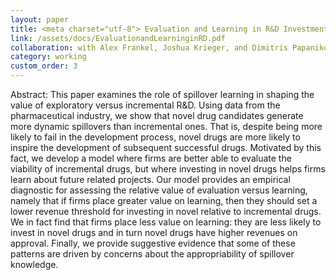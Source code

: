 ```yaml
---
layout: paper
title: <meta charset="utf-8"> Evaluation and Learning in R&D Investment
link: /assets/docs/EvaluationandLearninginRD.pdf
collaboration: with Alex Frankel, Joshua Krieger, and Dimitris Papanikolaou
category: working
custom_order: 3
---
```


<div>
  <p><span class="font-medium">Abstract: </span> This paper examines the role of spillover learning in shaping the value of exploratory versus incremental R&D.  Using data from the pharmaceutical industry, we show that novel drug candidates generate more dynamic spillovers than incremental ones.  That is, despite being more likely to fail in the development process, novel drugs are more likely to inspire the development of subsequent successful drugs.  Motivated by this fact, we develop a model where firms are better able to evaluate the viability of incremental drugs, but where investing in novel drugs helps firms learn about future related projects.  Our model provides an empirical diagnostic for assessing the relative value of evaluation versus learning, namely that if firms place greater value on learning, then they should set a lower revenue threshold for investing in novel relative to incremental drugs.  We in fact find that firms place less value on learning: they are less likely to invest in novel drugs and in turn novel drugs have higher revenues on approval.  Finally, we provide suggestive evidence that some of these patterns are driven by concerns about the appropriability of spillover knowledge.   
  </p>
</div>
